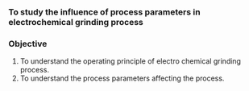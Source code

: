 ### To study the influence of process parameters in electrochemical grinding process

### Objective
1. To understand the operating principle of electro chemical grinding process.
2. To understand the process parameters affecting the process.
